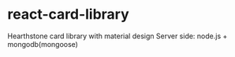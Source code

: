 # react-card-library

Hearthstone card library with material design
Server side: node.js + mongodb(mongoose)
